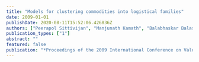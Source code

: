 ```yaml
---
title: "Models for clustering commodities into logistical families"
date: 2009-01-01
publishDate: 2020-08-11T15:52:06.426836Z
authors: ["Peerapol Sittivijan", "Manjunath Kamath", "Balabhaskar Balasundaram"]
publication_types: ["1"]
abstract: ""
featured: false
publication: "*Proceedings of the 2009 International Conference on Value Chain Sustainability (ICOVACS 2009)*"
---
```


